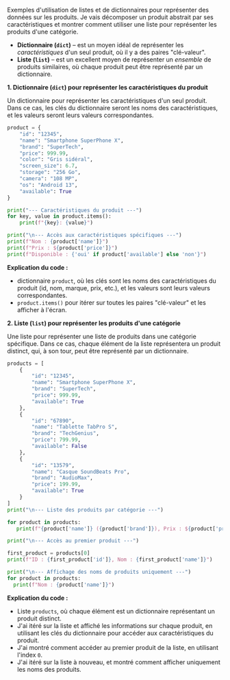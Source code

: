 Exemples d'utilisation de listes et de dictionnaires pour représenter des données sur les produits. Je vais décomposer un produit abstrait par ses caractéristiques et montrer comment utiliser une liste pour représenter les produits d'une catégorie.

*   **Dictionnaire (`dict`)** – est un moyen idéal de représenter les *caractéristiques* d'un seul produit, où il y a des paires "clé-valeur".
*   **Liste (`list`)** – est un excellent moyen de représenter un *ensemble* de produits similaires, où chaque produit peut être représenté par un dictionnaire.

**1. Dictionnaire (`dict`) pour représenter les caractéristiques du produit**

Un dictionnaire pour représenter les caractéristiques d'un seul produit. Dans ce cas, les clés du dictionnaire seront les noms des caractéristiques, et les valeurs seront leurs valeurs correspondantes.

```python
product = {
    "id": "12345",
    "name": "Smartphone SuperPhone X",
    "brand": "SuperTech",
    "price": 999.99,
    "color": "Gris sidéral",
    "screen_size": 6.7,
    "storage": "256 Go",
    "camera": "108 MP",
    "os": "Android 13",
    "available": True
}

print("--- Caractéristiques du produit ---")
for key, value in product.items():
    print(f"{key}: {value}")

print("\n--- Accès aux caractéristiques spécifiques ---")
print(f"Nom : {product['name']}")
print(f"Prix : ${product['price']}")
print(f"Disponible : {'oui' if product['available'] else 'non'}")

```

**Explication du code :**

*   dictionnaire `product`, où les clés sont les noms des caractéristiques du produit (id, nom, marque, prix, etc.), et les valeurs sont leurs valeurs correspondantes.
*   `product.items()` pour itérer sur toutes les paires "clé-valeur" et les afficher à l'écran.

**2. Liste (`list`) pour représenter les produits d'une catégorie**

Une liste pour représenter une liste de produits dans une catégorie spécifique.
Dans ce cas, chaque élément de la liste représentera un produit distinct, qui, à son tour, peut être représenté par un dictionnaire.

```python
products = [
    {
        "id": "12345",
        "name": "Smartphone SuperPhone X",
        "brand": "SuperTech",
        "price": 999.99,
        "available": True
    },
    {
        "id": "67890",
        "name": "Tablette TabPro S",
        "brand": "TechGenius",
        "price": 799.99,
        "available": False
    },
    {
        "id": "13579",
        "name": "Casque SoundBeats Pro",
        "brand": "AudioMax",
        "price": 199.99,
        "available": True
    }
]
print("\n--- Liste des produits par catégorie ---")

for product in products:
   print(f"{product['name']} ({product['brand']}), Prix : ${product['price']}, Disponible : {'Oui' if product['available'] else 'Non'}")

print("\n--- Accès au premier produit ---")

first_product = products[0]
print(f"ID : {first_product['id']}, Nom : {first_product['name']}")

print("\n--- Affichage des noms de produits uniquement ---")
for product in products:
  print(f"Nom : {product['name']}")
```

**Explication du code :**

*   Liste `products`, où chaque élément est un dictionnaire représentant un produit distinct.
*   J'ai itéré sur la liste et affiché les informations sur chaque produit, en utilisant les clés du dictionnaire pour accéder aux caractéristiques du produit.
*   J'ai montré comment accéder au premier produit de la liste, en utilisant l'index `0`.
*   J'ai itéré sur la liste à nouveau, et montré comment afficher uniquement les noms des produits.

```